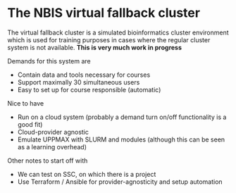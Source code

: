 # The NBIS virtual fallback cluster
The virtual fallback cluster is a simulated bioinformatics cluster environment which is used for training purposes in cases where the regular cluster system is not available.
__This is very much work in progress__

Demands for this system are
  + Contain data and tools necessary for courses
  + Support maximally 30 simultaneous users
  + Easy to set up for course responsible (automatic)

Nice to have
  + Run on a cloud system (probably a demand turn on/off functionality is a good fit)
  + Cloud-provider agnostic
  + Emulate UPPMAX with SLURM and modules (although this can be seen as a learning overhead)

Other notes to start off with
  + We can test on SSC, on which there is a project
  + Use Terraform / Ansible for provider-agnosticity and setup automation
